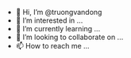 - 👋 Hi, I’m @truongvandong
- 👀 I’m interested in ...
- 🌱 I’m currently learning ...
- 💞️ I’m looking to collaborate on ...
- 📫 How to reach me ...

<!---
truongvandong/truongvandong is a ✨ special ✨ repository because its `README.md` (this file) appears on your GitHub profile.
You can click the Preview link to take a look at your changes.
--->
